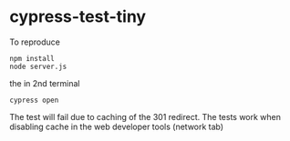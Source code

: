 # cypress-test-tiny

To reproduce

```
npm install
node server.js
```

the in 2nd terminal

```
cypress open
```

The test will fail due to caching of the 301 redirect.
The tests work when disabling cache in the web developer tools (network tab)
